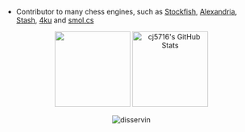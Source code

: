- Contributor to many chess engines, such as [Stockfish](https://github.com/official-stockfish/Stockfish), [Alexandria](https://github.com/PGG106/Alexandria), [Stash](https://github.com/mhouppin/stash-bot), [4ku](https://github.com/kz04px/4ku) and [smol.cs](https://github.com/GediminasMasaitis/Chess-Challenge-Submission)

<p align="center">
    <img style="height: 150px" src="https://github-readme-stats.vercel.app/api?username=cj5716&show_icons=true"> 
    <img style="height: 150px" src="https://streak-stats.demolab.com?user=cj5716&fire=EB5454" alt="cj5716's GitHub Stats">
</p>
<p align="center">
    <img src="https://komarev.com/ghpvc/?username=cj5716&label=Profile%20views&color=0e75b6&style=flat" alt="disservin" />
</p>
